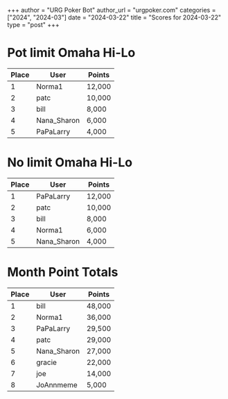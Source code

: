 +++
author = "URG Poker Bot"
author_url = "urgpoker.com"
categories = ["2024", "2024-03"]
date = "2024-03-22"
title = "Scores for 2024-03-22"
type = "post"
+++
# Pot limit Omaha Hi-Lo

| Place | User | Points |
|-------|------|--------|
| 1 | Norma1 | 12,000 |
| 2 | patc | 10,000 |
| 3 | bill | 8,000 |
| 4 | Nana_Sharon | 6,000 |
| 5 | PaPaLarry | 4,000 |

# No limit Omaha Hi-Lo

| Place | User | Points |
|-------|------|--------|
| 1 | PaPaLarry | 12,000 |
| 2 | patc | 10,000 |
| 3 | bill | 8,000 |
| 4 | Norma1 | 6,000 |
| 5 | Nana_Sharon | 4,000 |

# Month Point Totals

| Place | User | Points |
|-------|------|--------|
| 1 | bill | 48,000 |
| 2 | Norma1 | 36,000 |
| 3 | PaPaLarry | 29,500 |
| 4 | patc | 29,000 |
| 5 | Nana_Sharon | 27,000 |
| 6 | gracie | 22,000 |
| 7 | joe | 14,000 |
| 8 | JoAnnmeme | 5,000 |
